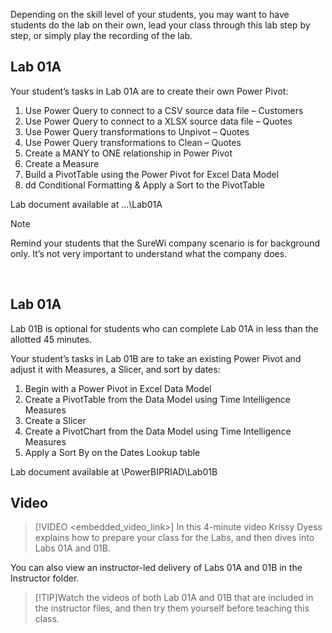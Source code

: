 Depending on the skill level of your students, you may want to have students do the lab on their own, lead your class through this lab step by step, or simply play the recording of the lab.


## Lab 01A
Your student’s tasks in Lab 01A are to create their own Power Pivot:
1. Use Power Query to connect to a CSV source data file – Customers 
1. Use Power Query to connect to a XLSX source data file – Quotes 
1. Use Power Query transformations to Unpivot – Quotes
1. Use Power Query transformations to Clean – Quotes
1. Create a MANY to ONE relationship in Power Pivot
1. Create a Measure
1. Build a PivotTable using the Power Pivot for Excel Data Model
1. dd Conditional Formatting & Apply a Sort to the PivotTable

Lab document available at <CourseFolder>\...\Lab01A

> [!NOTE]
> Remind your students that the SureWi company scenario is for background only. It’s not very important to understand what the company does. 

 
## Lab 01A
Lab 01B is optional for students who can complete Lab 01A in less than the allotted 45 minutes. 

Your student’s tasks in Lab 01B are to take an existing Power Pivot and adjust it with Measures, a Slicer, and sort by dates:
1.	Begin with a Power Pivot in Excel Data Model 
2.	Create a PivotTable from the Data Model using Time Intelligence Measures
3.	Create a Slicer
4.	Create a PivotChart from the Data Model using Time Intelligence Measures
5.	Apply a Sort By on the Dates Lookup table

Lab document available at <CourseFolder>\PowerBIPRIAD\Lab01B


## Video
> [!VIDEO <embedded_video_link>] In this 4-minute video Krissy Dyess explains how to prepare your class for the Labs, and then dives into Labs 01A and 01B. 

You can also view an instructor-led delivery of Labs 01A and 01B in the Instructor folder. 

> [!TIP]Watch the videos of both Lab 01A and 01B that are included in the instructor files, and then try them yourself before teaching this class.
